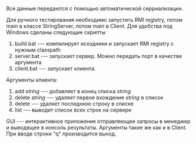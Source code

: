 Все данные передаются с помощью автоматической серриализации.

Для ручного тестирования необходимо запустить RMI registry, потом main в классе StringServer, потом main в Client. Для удобства под Windows сделаны следующие скрипты
1) build.bat --- компилирует исходники и запускает RMI registry с нужным classpath
2) server.bat --- запускает сервер. Можно передать порт в качестве аргумента
3) client.bat --- запускает клиента.
   
Аргументы клиента:
1) add _string_ --- добавляет в конец списка _string_
2) delete _string_ --- удаляет первое вхождение _string_ в список
3) delete --- удаляет последнюю строку в списке
4) list --- выводит список всех строк на сервере

GUI --- интерактивное приложение отправляющее запросы в менеджер и выводящее в консоль результаты. Аргументы такие же как и в Client. При вводе строки "q" производится выход.
